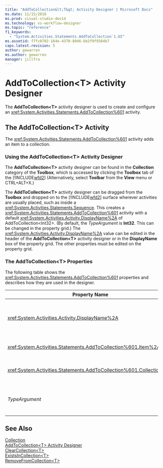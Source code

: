 ```yaml
---
title: "AddToCollection&lt;T&gt; Activity Designer | Microsoft Docs"
ms.date: 11/15/2016
ms.prod: visual-studio-dev14
ms.technology: vs-workflow-designer
ms.topic: "reference"
f1_keywords: 
  - "System.Activities.Statements.AddToCollection`1.UI"
ms.assetid: f7fc0702-164e-4370-8946-bb2f9f9384b7
caps.latest.revision: 5
author: gewarren
ms.author: gewarren
manager: jillfra
---
```

# AddToCollection&lt;T&gt; Activity Designer
The **AddToCollection\<T>** activity designer is used to create and configure an <xref:System.Activities.Statements.AddToCollection%601> activity.  
  
## The AddToCollection\<T> Activity  
 The <xref:System.Activities.Statements.AddToCollection%601> activity adds an item to a collection.  
  
### Using the AddToCollection\<T> Activity Designer  
 The **AddToCollection\<T>** activity designer can be found in the **Collection** category of the **Toolbox**, which is accessed by clicking the **Toolbox** tab of the [!INCLUDE[wfd2](../includes/wfd2-md.md)] (Alternatively, select **Toolbar** from the **View** menu or CTRL+ALT+X.)  
  
 The **AddToCollection\<T>** activity designer can be dragged from the **Toolbox** and dropped on to the [!INCLUDE[wfd2](../includes/wfd2-md.md)] surface wherever activities are usually placed, such as inside a <xref:System.Activities.Statements.Sequence>. This creates a <xref:System.Activities.Statements.AddToCollection%601> activity with a default <xref:System.Activities.Activity.DisplayName%2A> of AddToCollection\<Int32>. (By default, the *TypeArgument* is **Int32**. This can be changed in the property grid.) The <xref:System.Activities.Activity.DisplayName%2A> value can be edited in the header of the **AddToCollection\<T>** activity designer or in the **DisplayName** box of the property grid. The other properties must be edited on the property grid.  
  
### The AddToCollection\<T> Properties  
 The following table shows the <xref:System.Activities.Statements.AddToCollection%601> properties and describes how they are used in the designer.  
  
|Property Name|Required|Usage|  
|-------------------|--------------|-----------|  
|<xref:System.Activities.Activity.DisplayName%2A>|False|The friendly name of the <xref:System.Activities.Statements.AddToCollection%601> activity. The default is AddToCollection\<Int32>. Although the <xref:System.Activities.Activity.DisplayName%2A> value is not strictly required, it is a best practice to use one.|  
|<xref:System.Activities.Statements.AddToCollection%601.Item%2A>|True|The item to add to the Collection\<T>. This item is of type *T*, which is of type *TypeArgument*. To specify the item, type in a Visual Basic expression in the property grid.|  
|<xref:System.Activities.Statements.AddToCollection%601.Collection%2A>|True|The collection to which the item should be added. This collection is of type **ICollection\<TypeArgument>**. To specify the collection, type a Visual Basic expression in the property grid.|  
|*TypeArgument*|True|The type T of the items contained in the <xref:System.Collections.Generic.ICollection%601>. By default, this *TypeArgument* type is set to **Int32**. To change the type, change the value of the *TypeArgument* in the combo box in the property grid.|  
  
## See Also  
 [Collection](../workflow-designer/collection-activity-designers.md)   
 [AddToCollection\<T> Activity Designer](../workflow-designer/addtocollection-t-activity-designer.md)   
 [ClearCollection\<T>](../workflow-designer/clearcollection-t-activity-designer.md)   
 [ExistsInCollection\<T>](../workflow-designer/existsincollection-t-activity-designer.md)   
 [RemoveFromCollection\<T>](../workflow-designer/removefromcollection-t-activity-designer.md)